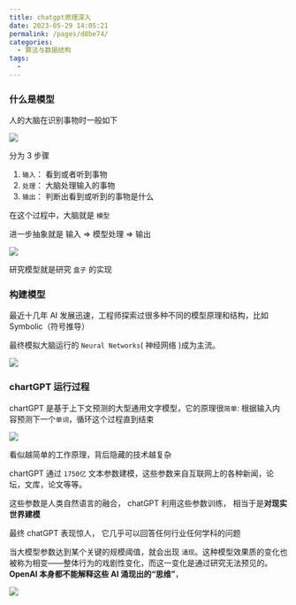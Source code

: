 ```yaml
---
title: chatgpt原理深入
date: 2023-05-29 14:05:21
permalink: /pages/d8be74/
categories:
  - 算法与数据结构
tags:
  - 
---
```

### 什么是模型

人的大脑在识别事物时一般如下

![](https://raw.gitmirror.com/GanChuanYin/picture/main/blog/20230529213433.png)

分为 3 步骤

1. `输入`： 看到或者听到事物
2. `处理`： 大脑处理输入的事物
3. `输出`： 判断出看到或听到的事物是什么

在这个过程中，大脑就是 `模型`

进一步抽象就是 输入 => 模型处理 => 输出

![](https://raw.gitmirror.com/GanChuanYin/picture/main/blog/20230529213351.png)

研究模型就是研究 `盒子` 的实现

### 构建模型

最近十几年 AI 发展迅速，工程师探索过很多种不同的模型原理和结构，比如 Symbolic（符号推导）

最终模拟大脑运行的 `Neural Networks`( 神经网络 )成为主流。

![](https://raw.gitmirror.com/GanChuanYin/picture/main/blog/20230529213822.png)

### chartGPT 运行过程

chartGPT 是基于上下文预测的大型通用文字模型，它的原理很`简单`: 根据输入内容预测下一个`单词`，循环这个过程直到结束

![](https://raw.gitmirror.com/GanChuanYin/picture/main/blog/testfig.gif)

看似越简单的工作原理，背后隐藏的技术越复杂

chartGPT 通过 `1750亿` 文本参数建模，这些参数来自互联网上的各种新闻，论坛，文库，论文等等。

这些参数是人类自然语言的融合， chatGPT 利用这些参数训练， 相当于是**对现实世界建模**

最终 chatGPT 表现惊人， 它几乎可以回答任何行业任何学科的问题

当大模型参数达到某个关键的规模阈值，就会出现 `涌现`。这种模型效果质的变化也被称为相变——整体行为的戏剧性变化，而这一变化是通过研究无法预见的。 **OpenAI 本身都不能解释这些 AI 涌现出的“思维”**，

![](https://raw.gitmirror.com/GanChuanYin/picture/main/blog/20230529145001.png)


